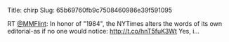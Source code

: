 Title: chirp
Slug: 65b69760fb9c7508460986e39f591095

RT <a href="http://twitter.com/MMFlint">@MMFlint</a>: In honor of "1984", the NYTimes alters the words of its own editorial-as if no one would notice: <a href="http://t.co/hnT5fuK3Wt">http://t.co/hnT5fuK3Wt</a> Yes, i…

